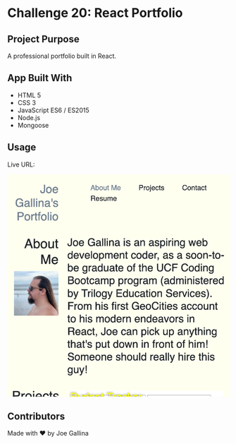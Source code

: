 # Challenge 20: React Portfolio

## Project Purpose

A professional portfolio built in React.

## App Built With

- HTML 5
- CSS 3
- JavaScript ES6 / ES2015
- Node.js
- Mongoose

## Usage

Live URL:

![Screenshot of Joe Gallina's React Portfolio](./src/assets/img/React-Portfolio_screenshot.png)

## Contributors

Made with ❤️ by Joe Gallina
